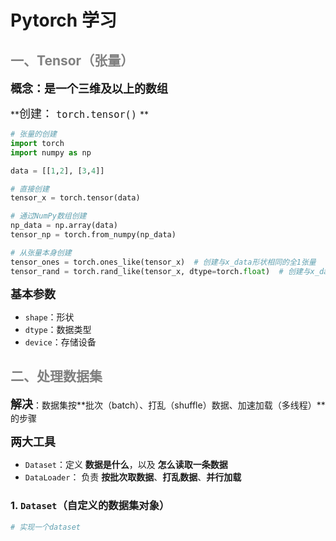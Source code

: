 # Pytorch 学习

## <font color=" grey">一、Tensor（张量） </font> 

**<font size=4>概念：是一个三维及以上的数组 </font>**

**<font size=4>创建： `torch.tensor()` </font> ** 

```python
# 张量的创建
import torch
import numpy as np 

data = [[1,2], [3,4]]

# 直接创建
tensor_x = torch.tensor(data)

# 通过NumPy数组创建
np_data = np.array(data)
tensor_np = torch.from_numpy(np_data)

# 从张量本身创建
tensor_ones = torch.ones_like(tensor_x)  # 创建与x_data形状相同的全1张量
tensor_rand = torch.rand_like(tensor_x, dtype=torch.float)  # 创建与x_data形状相同的随机张量
```



**<font size=4>基本参数 </font>**

* `shape`：形状
* `dtype`：数据类型
* `device`：存储设备





## <font color=" grey">二、处理数据集 </font>

<font size=4>**解决**</font>：数据集按**批次（batch）、打乱（shuffle）数据、加速加载（多线程）**的步骤 

<font size=4>**两大工具**</font>

* `Dataset`：定义 **数据是什么**，以及 **怎么读取一条数据**
* ` DataLoader `： 负责 **按批次取数据**、**打乱数据**、**并行加载** 



### 1. `Dataset`（自定义的数据集对象）

```python
# 实现一个dataset

```










































